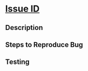 # [Issue ID](./INSERT_URL_TO_ISSUE)

## Description

<!-- Concise description of the problem and the solution -->

## Steps to Reproduce Bug

<!-- Provide steps to recreate the bug in environment you are addressing the bug in -->

## Testing

<!-- Instructions for testing and validation of your code -->
